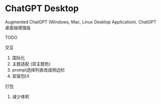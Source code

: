 # ChatGPT Desktop

Augmented ChatGPT (Windows, Mac, Linux Desktop Application). ChatGPT桌面端增强版


TODO

交互
1. 国际化
2. 主题适配 (双主题色)
3. prompt选择列表改成侧边栏      
4. 安装包UI

打包
1. 减少体积